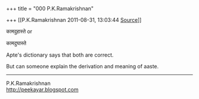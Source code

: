+++
title = "000 P.K.Ramakrishnan"

+++
[[P.K.Ramakrishnan	2011-08-31, 13:03:44 [Source](https://groups.google.com/g/samskrita/c/Z-TyJPS7lI8)]]



कामदुहास्ते or

कामदुघास्ते  

  

Apte's dictionary says that both are correct.

  

But can someone explain the derivation and meaning of aaste.



-----------------------------------  
P.K.Ramakrishnan  
<http://peekayar.blogspot.com>

